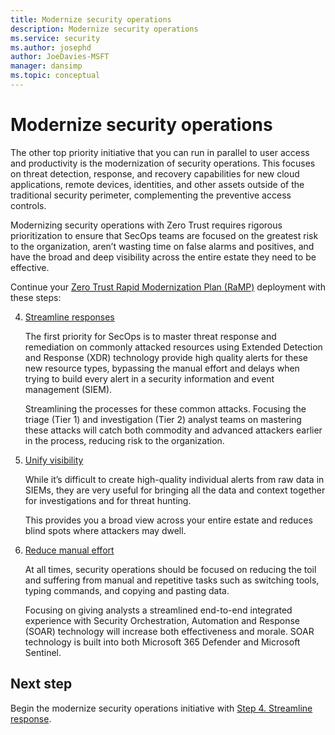 ```yaml
---
title: Modernize security operations
description: Modernize security operations 
ms.service: security
ms.author: josephd
author: JoeDavies-MSFT
manager: dansimp
ms.topic: conceptual
---
```


# Modernize security operations

The other top priority initiative that you can run in parallel to user access and productivity is the modernization of security operations. This focuses on threat detection, response, and recovery capabilities for new cloud applications, remote devices, identities, and other assets outside of the traditional security perimeter, complementing the preventive access controls. 

Modernizing security operations with Zero Trust requires rigorous prioritization to ensure that SecOps teams are focused on the greatest risk to the organization, aren’t wasting time on false alarms and positives, and have the broad and deep visibility across the entire estate they need to be effective. 

Continue your [Zero Trust Rapid Modernization Plan (RaMP)](zero-trust-ramp-overview.md#ramp-initiatives-for-zero-trust) deployment with these steps:

4. [Streamline responses](modernize-security-operations-streamline-response.md)
 
   The first priority for SecOps is to master threat response and remediation on commonly attacked resources using Extended Detection and Response (XDR) technology provide high quality alerts for these new resource types, bypassing the manual effort and delays when trying to build every alert in a security information and event management (SIEM). 

   Streamlining the processes for these common attacks. Focusing the triage (Tier 1) and investigation (Tier 2) analyst teams on mastering these attacks will catch both commodity and advanced attackers earlier in the process, reducing risk to the organization. 
 
5. [Unify visibility](modernize-security-operations-unify-visibility.md)

   While it’s difficult to create high-quality individual alerts from raw data in SIEMs, they are very useful for bringing all the data and context together for investigations and for threat hunting. 

   This provides you a broad view across your entire estate and reduces blind spots where attackers may dwell. 

6. [Reduce manual effort](modernize-security-operations-reduce-manual-effort.md)

   At all times, security operations should be focused on reducing the toil and suffering from manual and repetitive tasks such as switching tools, typing commands, and copying and pasting data. 

   Focusing on giving analysts a streamlined end-to-end integrated experience with Security Orchestration, Automation and Response (SOAR) technology will increase both effectiveness and morale. SOAR technology is built into both Microsoft 365 Defender and Microsoft Sentinel. 

## Next step

Begin the modernize security operations initiative with [Step 4. Streamline response](modernize-security-operations-streamline-response.md).
